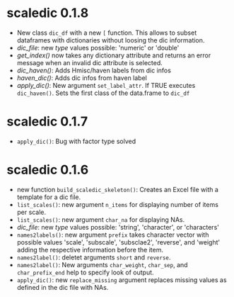 
# scaledic 0.1.8

- New class `dic_df` with a new `[` function. This allows to subset dataframes with dictionaries without loosing the dic information.
- *dic_file*: new *type* values possible: 'numeric' or 'double'
- *get_index()* now takes any dictionary attribute and returns an error message when an invalid dic attribute is selected.
- *dic_haven()*: Adds Hmisc/haven labels from dic infos
- *haven_dic()*: Adds dic infos from haven label
- *apply_dic()*: New argument `set_label_attr`. If TRUE executes `dic_haven()`. Sets the first class of the data.frame to `dic_df`

# scaledic 0.1.7

- `apply_dic()`: Bug with factor type solved

# scaledic 0.1.6

- new function `build_scaledic_skeleton()`: Creates an Excel file with a template for a dic file.
- `list_scales()`: new argument `n_items` for displaying number of items per scale.
- `list_scales()`: new argument `char_na` for displaying NAs.
- *dic_file*: new *type* values possible: 'string', 'character', or 'characters'
- `names2labels()`: new argument `prefix` takes character vector with possible values 'scale', 'subscale', 'subsclae2', 'reverse', and 'weight' adding the respective information before the item.
- `names2label()`: deletet arguments `short` and `reverse`.
- `names2label()`: New arguments `char_weight`, `char_sep`, and `char_prefix_end` help to specify look of output.
- `apply_dic()`: new `replace_missing` argument replaces missing values as defined in the dic file with NAs.

